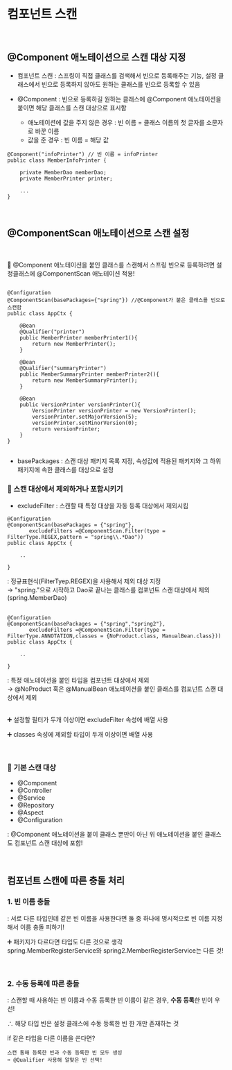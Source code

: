 # 컴포넌트 스캔

<br>

## @Component 애노테이션으로 스캔 대상 지정

- 컴포넌트 스캔 : 스프링이 직접 클래스를 검색해서 빈으로 등록해주는 기능,
     설정 클래스에서 빈으로 등록하지 않아도 원하는 클래스를 빈으로 등록할 수 있음

- @Component : 빈으로 등록하길 원하는 클래스에 @Component 애노테이션을 붙이면 해당 클래스를 스캔 대상으로 표시함
    
    - 애노테이션에 값을 주지 않은 경우 : 빈 이름 = 클래스 이름의 첫 글자를 소문자로 바꾼 이름
    - 값을 준 경우 : 빈 이름 = 해당 값

```
@Component("infoPrinter") // 빈 이름 = infoPrinter
public class MemberInfoPrinter {

    private MemberDao memberDao;
    private MemberPrinter printer;

    ...
}
```

<br>


## @ComponentScan 애노테이션으로 스캔 설정

<br>

📌 @Component 애노테이션을 붙인 클래스를 스캔해서 스프링 빈으로 등록하려면 설정클래스에 @ComponentScan 애노테이션 적용!

```

@Configuration
@ComponentScan(basePackages={"spring"}) //@Component가 붙은 클래스를 빈으로 스캔함
public class AppCtx {

    @Bean
    @Qualifier("printer")
    public MemberPrinter memberPrinter1(){
        return new MemberPrinter();
    }

    @Bean
    @Qualifier("summaryPrinter")
    public MemberSummaryPrinter memberPrinter2(){
        return new MemberSummaryPrinter();
    }

    @Bean
    public VersionPrinter versionPrinter(){
        VersionPrinter versionPrinter = new VersionPrinter();
        versionPrinter.setMajorVersion(5);
        versionPrinter.setMinorVersion(0);
        return versionPrinter;
    }
}


```

- basePackages : 스캔 대상 패키지 목록 지정, 속성값에 적용된 패키지와 그 하위 패키지에 속한 클래스를 대상으로 설정
    
    

### 🔎 스캔 대상에서 제외하거나 포함시키기

- excludeFilter : 스캔할 때 특정 대상을 자동 등록 대상에서 제외시킴

```
@Configuration
@ComponentScan(basePackages = {"spring"},
       excludeFilters =@ComponentScan.Filter(type = FilterType.REGEX,pattern = "spring\\.*Dao"))
public class AppCtx {

    ..

}
```
: 정규표현식(FilterTyep.REGEX)을 사용해서 제외 대상 지정
    <BR> → "spring."으로 시작하고 Dao로 끝나는 클래스를 컴포넌트 스캔 대상에서 제외 (spring.MemberDao) <Br><Br>

```
@Configuration
@ComponentScan(basePackages = {"spring","spring2"},
       excludeFilters =@ComponentScan.Filter(type = FilterType.ANNOTATION,classes = {NoProduct.class, ManualBean.class}))
public class AppCtx {

    ..

}
```
: 특정 애노테이션을 붙인 타입을 컴포넌트 대상에서 제외
 <BR> → @NoProduct 혹은 @ManualBean 애노테이션을 붙인 클래스를 컴포넌트 스캔 대상에서 제외 <Br><Br>

 ➕ 설정할 필터가 두개 이상이면 excludeFilter 속성에 배열 사용

 ➕ classes 속성에 제외할 타입이 두개 이상이면 배열 사용 



 <br>

 ### 🔎 기본 스캔 대상
 
 - @Component
 - @Controller
 - @Service
 - @Repository
 - @Aspect
 - @Configuration

 : @Component 애노테이션을 붙이 클래스 뿐만이 아닌 위  애노테이션을 붙인 클래스도 컴포넌트 스캔 대상에 포함!



 <br>

 ## 컴포넌트 스캔에 따른 충돌 처리

### 1. 빈 이름 충돌

: 서로 다른 타입인데 같은 빈 이름을 사용한다면 둘 중 하나에 명시적으로 빈 이름 지정해서 이름 충돌 피하기!

➕ 패키지가 다르다면 타입도 다른 것으로 생각
<br>spring.MemberRegisterService와 spring2.MemberRegisterService는 다른 것!


<Br>

### 2. 수동 등록에 따른 충돌

: 스캔할 때 사용하는 빈 이름과 수동 등록한 빈 이름이 같은 경우, **수동 등록**한 빈이 우선!

∴ 해당 타입 빈은 설정 클래스에 수동 등록한 빈 한 개만 존재하는 것 

if 같은 타입을 다른 이름을 쓴다면?
    
    스캔 통해 등록한 빈과 수동 등록한 빈 모두 생성
    ➡️ @Qualifier 사용해 알맞은 빈 선택! 
